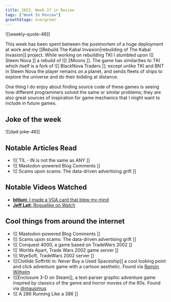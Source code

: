 ```yaml
---
title: 2023, Week 27 in Review
tags: ["Week In Review"]
growthStage: evergreen
---
```


![[weekly-quote-46]]

This week has been spent between the postmortem of a huge deployment at work and my [[Rebuild The Kabal Invasion|rebuilding of The Kabal Invasion]] project. While working on rebuilding TKI I stumbled upon ![[ Steem Nova ]] a rebuild of ![[ 2Moons ]]. The game has similarities to TKI which itself is a fork of ![[ BlackNova Traders ]]; except unlike TKI and BNT in Steem Nova the player remains on a planet, and sends fleets of ships to explore the universe and do their bidding at distance.

One thing I do enjoy about finding source code of these games is seeing how different programmers solved the same or similar problems; they are also great sources of inspiration for game mechanics that I might want to include in future games.

## Joke of the week
![[dad-joke-46]]

## Notable Articles Read
- ![[ TIL - IN is not the same as ANY ]]
- ![[ Mastodon-powered Blog Comments ]]
- ![[ Scams upon scams: The data-driven advertising grift ]]

## Notable Videos Watched
- [**bitluni**: I made a VGA card that blew my mind](https://www.youtube.com/watch?v=muuhgrige5Q)
- [**Jeff Lait**: Roguelike on Watch](https://www.youtube.com/watch?v=v7yZi45F8cE)

## Cool things from around the internet

- ![[ Mastodon-powered Blog Comments ]]
- ![[ Scams upon scams: The data-driven advertising grift ]]
- ![[ Conquest 4000, a game based on TradeWars 2002 ]]
- ![[ Worlds Apart, Trade Wars 2002 game server ]]
- ![[ WyeSoft, TradeWars 2002 server ]]
- ![[Clotilde Soffritti in: Never Buy a Used Spaceship]] a cool looking point and click adventure game with a cartoon aesthetic. Found via [Ramón Wilhelm](https://mastodon.gamedev.place/@ramon_wilhelm/110684073602725428)
- ![[Enclosure 3-D on Steam]], a text-parser graphic adventure game inspired by classics of the genre and horror movies of the 80s. Found via [@mausimus](https://mastodon.social/@mausimus/110682838959189959)
- ![[ A 286 Running Like a 386 ]]

